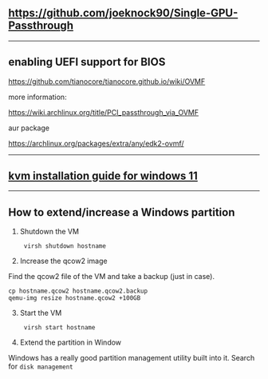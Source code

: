 ## https://github.com/joeknock90/Single-GPU-Passthrough
---
## enabling UEFI support for BIOS

https://github.com/tianocore/tianocore.github.io/wiki/OVMF

more information:

https://wiki.archlinux.org/title/PCI_passthrough_via_OVMF

aur package

https://archlinux.org/packages/extra/any/edk2-ovmf/

---
## [kvm installation guide for windows 11](https://sysguides.com/install-a-windows-11-virtual-machine-on-kvm#0-1-configure-windows-11-virtual-hardware)
---
## How to extend/increase a Windows partition

1. Shutdown the VM

        virsh shutdown hostname

2. Increase the qcow2 image

Find the qcow2 file of the VM and take a backup (just in case).

    cp hostname.qcow2 hostname.qcow2.backup
    qemu-img resize hostname.qcow2 +100GB
    
3. Start the VM

        virsh start hostname

4. Extend the partition in Window

Windows has a really good partition management utility built into it. Search for `disk management`
